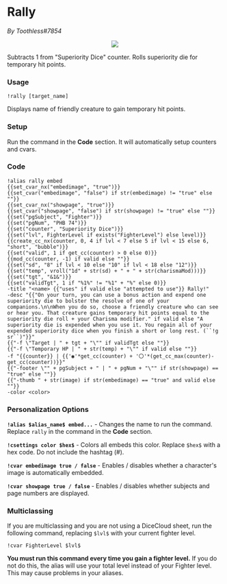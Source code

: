 # Rally
*By Toothless#7854*

<p align="center">
  <img src="https://i.imgur.com/m0qUcTz.png"/>
</p>

Subtracts 1 from "Superiority Dice" counter. Rolls superiority die for temporary hit points.

### Usage

``!rally [target_name]``

Displays name of friendly creature to gain temporary hit points.

### Setup
Run the command in the **Code** section. It will automatically setup counters and cvars.

### Code

```GN
!alias rally embed
{{set_cvar_nx("embedimage", "true")}}
{{set_cvar("embedimage", "false") if str(embedimage) != "true" else ""}}
{{set_cvar_nx("showpage", "true")}}
{{set_cvar("showpage", "false") if str(showpage) != "true" else ""}}
{{set("pgSubject", "Fighter")}}
{{set("pgNum", "PHB 74")}}
{{set("counter", "Superiority Dice")}}
{{set("lvl", FighterLevel if exists("FighterLevel") else level)}}
{{create_cc_nx(counter, 0, 4 if lvl < 7 else 5 if lvl < 15 else 6, "short", "bubble")}}
{{set("valid", 1 if get_cc(counter) > 0 else 0)}}
{{mod_cc(counter, -1) if valid else ""}}
{{set("sd", "8" if lvl < 10 else "10" if lvl < 18 else "12")}}
{{set("temp", vroll("1d" + str(sd) + " + " + str(charismaMod)))}}
{{set("tgt", "&1&")}}
{{set("validTgt", 1 if "%1%" != "%1" + "%" else 0)}}
-title "<name> {{"uses" if valid else "attempted to use"}} Rally!"
-desc "{{"On your turn, you can use a bonus action and expend one superiority die to bolster the resolve of one of your companions.\n\nWhen you do so, choose a friendly creature who can see or hear you. That creature gains temporary hit points equal to the superiority die roll + your Charisma modifier." if valid else "A superiority die is expended when you use it. You regain all of your expended superiority dice when you finish a short or long rest. (``!g sr``)"}}"
{{"-f \"Target | " + tgt + "\"" if validTgt else ""}}
{{"-f \"Temporary HP | " + str(temp) + "\"" if valid else ""}}
-f "{{counter}} | {{'◉'*get_cc(counter) + '〇'*(get_cc_max(counter)-get_cc(counter))}}"
{{"-footer \"" + pgSubject + " | " + pgNum + "\"" if str(showpage) == "true" else ""}}
{{"-thumb " + str(image) if str(embedimage) == "true" and valid else ""}} 
-color <color>
```

### Personalization Options

**``!alias $alias_name$ embed...``** - Changes the name to run the command. Replace ``rally`` in the command in the **Code** section.

**``!csettings color $hex$``** - Colors all embeds this color. Replace ``$hex$`` with a hex code. Do not include the hashtag (#).

**``!cvar embedimage true / false``** - Enables / disables whether a character's image is automatically embedded.

**``!cvar showpage true / false``** - Enables / disables whether subjects and page numbers are displayed.

### Multiclassing

If you are multiclassing and you are not using a DiceCloud sheet, run the following command, replacing ``$lvl$`` with your current fighter level.

```GN
!cvar FighterLevel $lvl$
```

**You must run this command every time you gain a fighter level.** If you do not do this, the alias will use your total level instead of your Fighter level. This may cause problems in your aliases.
